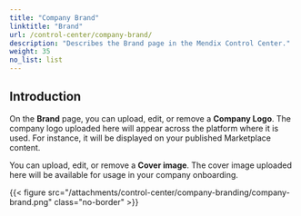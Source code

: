 ```yaml
---
title: "Company Brand"
linktitle: "Brand"
url: /control-center/company-brand/
description: "Describes the Brand page in the Mendix Control Center."
weight: 35
no_list: list
---
```


## Introduction

On the **Brand** page, you can upload, edit, or remove a **Company Logo**. The company logo uploaded here will appear across the platform where it is used. For instance, it will be displayed on your published Marketplace content.

You can upload, edit, or remove a **Cover image**. The cover image uploaded here will be available for usage in your company onboarding.

{{< figure src="/attachments/control-center/company-branding/company-brand.png" class="no-border" >}}
